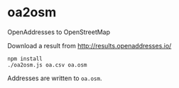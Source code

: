 # oa2osm
OpenAddresses to OpenStreetMap

Download a result from http://results.openaddresses.io/

    npm install
    ./oa2osm.js oa.csv oa.osm

Addresses are written to `oa.osm`.
